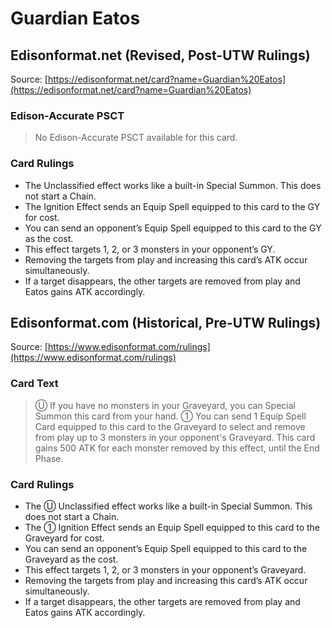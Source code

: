 # Guardian Eatos

## Edisonformat.net (Revised, Post-UTW Rulings)

Source: [https://edisonformat.net/card?name=Guardian%20Eatos](https://edisonformat.net/card?name=Guardian%20Eatos)

### Edison-Accurate PSCT

> No Edison-Accurate PSCT available for this card.

### Card Rulings

*   The Unclassified effect works like a built-in Special Summon. This does not start a Chain.
*   The Ignition Effect sends an Equip Spell equipped to this card to the GY for cost.
*   You can send an opponent’s Equip Spell equipped to this card to the GY as the cost.
*   This effect targets 1, 2, or 3 monsters in your opponent’s GY.
*   Removing the targets from play and increasing this card’s ATK occur simultaneously.
*   If a target disappears, the other targets are removed from play and Eatos gains ATK accordingly.


## Edisonformat.com (Historical, Pre-UTW Rulings)

Source: [https://www.edisonformat.com/rulings](https://www.edisonformat.com/rulings)

### Card Text

> Ⓤ If you have no monsters in your Graveyard, you can Special Summon this card from your hand. ① You can send 1 Equip Spell Card equipped to this card to the Graveyard to select and remove from play up to 3 monsters in your opponent's Graveyard. This card gains 500 ATK for each monster removed by this effect, until the End Phase.

### Card Rulings

*   The Ⓤ Unclassified effect works like a built-in Special Summon. This does not start a Chain.
*   The ① Ignition Effect sends an Equip Spell equipped to this card to the Graveyard for cost.
*   You can send an opponent’s Equip Spell equipped to this card to the Graveyard as the cost.
*   This effect targets 1, 2, or 3 monsters in your opponent’s Graveyard.
*   Removing the targets from play and increasing this card’s ATK occur simultaneously.
*   If a target disappears, the other targets are removed from play and Eatos gains ATK accordingly.


